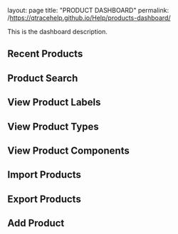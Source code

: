 
layout: page
title: "PRODUCT DASHBOARD"
permalink: /https://qtracehelp.github.io/Help/products-dashboard/


This is the dashboard description.

## Recent Products

## Product Search

## View Product Labels

## View Product Types

## View Product Components

## Import Products

## Export Products

## Add Product

